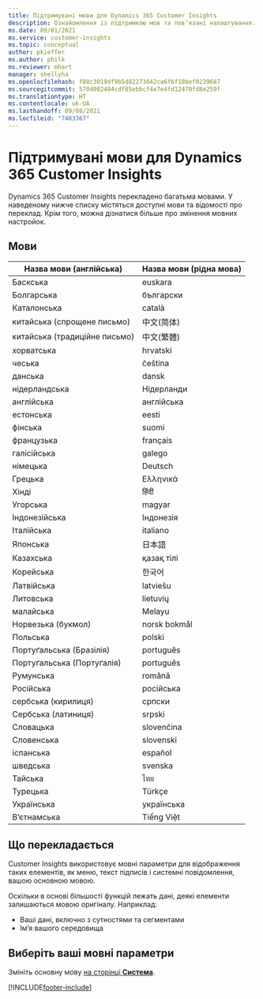 ```yaml
---
title: Підтримувані мови для Dynamics 365 Customer Insights
description: Ознайомлення із підтримкою мов та пов’язані налаштування.
ms.date: 09/01/2021
ms.service: customer-insights
ms.topic: conceptual
author: pkieffer
ms.author: philk
ms.reviewer: mhart
manager: shellyha
ms.openlocfilehash: f80c3019df9b5d82273842ca6f6f18bef0239687
ms.sourcegitcommit: 5704002484cdf85ebbcf4e7e4fd12470fd8e259f
ms.translationtype: HT
ms.contentlocale: uk-UA
ms.lasthandoff: 09/08/2021
ms.locfileid: "7483367"
---
```

# <a name="supported-languages-for-dynamics-365-customer-insights"></a>Підтримувані мови для Dynamics 365 Customer Insights

Dynamics 365 Customer Insights перекладено багатьма мовами. У наведеному нижче списку містяться доступні мови та відомості про переклад. Крім того, можна дізнатися більше про змінення мовних настройок. 

## <a name="languages"></a>Мови

| Назва мови (англійська)|  Назва мови (рідна мова) |
| ------------- | ------------- |
| Баскська | euskara |
| Болгарська | български |
| Каталонська | català |
| китайська (спрощене письмо) | 中文(简体) |
| китайська (традиційне письмо) | 中文(繁體) |
| хорватська | hrvatski |
| чеська | čeština |
| данська | dansk |
| нідерландська | Нідерланди |
| англійська | англійська |
| естонська | eesti |
| фінська | suomi |
| французька | français |
| галісійська | galego |
| німецька | Deutsch |
| Грецька | Ελληνικά |
| Хінді | हिंदी |
| Угорська | magyar |
| Індонезійська | Індонезія |
| Італійська | italiano |
| Японська | 日本語 |
| Казахська | қазақ тілі |
| Корейська | 한국어 |
| Латвійська | latviešu |
| Литовська | lietuvių |
| малайська | Melayu |
| Норвезька (букмол) | norsk bokmål |
| Польська | polski |
| Портуґальська (Бразілія) | português |
| Портуґальська (Портуґалія) | português |
| Румунська | română |
| Російська | російська |
| сербська (кирилиця) | српски |
| Сербська (латиниця) | srpski |
| Словацька | slovenčina |
| Словенська | slovenski |
| іспанська | español |
| шведська | svenska |
| Тайська | ไทย |
| Турецька | Türkçe |
| Українська | українська |
| В’єтнамська | Tiếng Việt |

## <a name="whats-translated"></a>Що перекладається

Customer Insights використовує мовні параметри для відображення таких елементів, як меню, текст підписів і системні повідомлення, вашою основною мовою.

Оскільки в основі більшості функцій лежать дані, деякі елементи залишаються мовою оригіналу. Наприклад:

- Ваші дані, включно з сутностями та сегментами
- Ім’я вашого середовища

## <a name="choose-your-language-settings"></a>Виберіть ваші мовні параметри  

Змініть основну мову [на сторінці **Система**](system.md).


[!INCLUDE[footer-include](../includes/footer-banner.md)]